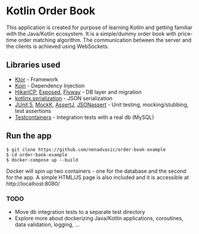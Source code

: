 # Kotlin Order Book

This application is created for purpose of learning Kotlin and getting familiar with the Java/Kotlin ecosystem. It is a simple/dummy order book with price-time order matching algorithm. The communication between the server and the clients is achieved using WebSockets.

## Libraries used
- [Ktor](https://github.com/ktorio/ktor) - Framework
- [Koin](https://github.com/InsertKoinIO/koin) - Dependency Injection
- [HikariCP](https://github.com/brettwooldridge/HikariCP), [Exposed](https://github.com/JetBrains/Exposed), [Flyway](https://github.com/flyway/flyway) - DB layer and migration
- [kotlinx.serialization](https://github.com/Kotlin/kotlinx.serialization) - JSON serialization 
- [JUnit 5](https://github.com/junit-team/junit5), [MockK](https://github.com/mockk/mockk),  [AssertJ](https://github.com/assertj/assertj-core), [JSONassert](https://github.com/skyscreamer/JSONassert) - Unit testing, mocking/stubbing, test assertions
- [Testcontainers](https://github.com/testcontainers/testcontainers-java) - Integration tests with a real db (MySQL)

## Run the app
```shell
$ git clone https://github.com/nenadvasic/order-book-example
$ cd order-book-example
$ docker-compose up --build
```
Docker will spin up two containers - one for the database and the second for the app. 
A simple HTML/JS page is also included and it is accessible at http://localhost:8080/

### TODO
- Move db integration tests to a separate test directory
- Explore more about dockerizing Java/Kotlin applications, coroutines, data validation, logging, ...
